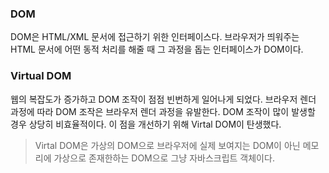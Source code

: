 ### DOM

DOM은 HTML/XML 문서에 접근하기 위한 인터페이스다. 브라우저가 띄워주는 HTML 문서에 어떤 동적 처리를 해줄 때 그 과정을 돕는 인터페이스가 DOM이다.

### Virtual DOM

웹의 복잡도가 증가하고 DOM 조작이 점점 빈번하게 일어나게 되었다. 브라우저 렌더 과정에 따라 DOM 조작은 브라우저 렌더 과정을 유발한다. DOM 조작이 많이 발생할 경우 상당히 비효율적이다. 이 점을 개선하기 위해 Virtal DOM이 탄생했다.

> Virtal DOM은 가상의 DOM으로 브라우저에 실제 보여지는 DOM이 아닌 메모리에 가상으로 존재한하는 DOM으로 그냥 자바스크립트 객체이다.
